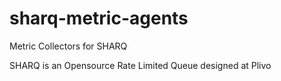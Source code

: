 sharq-metric-agents
===================

Metric Collectors for SHARQ

SHARQ is an Opensource Rate Limited Queue designed at Plivo

